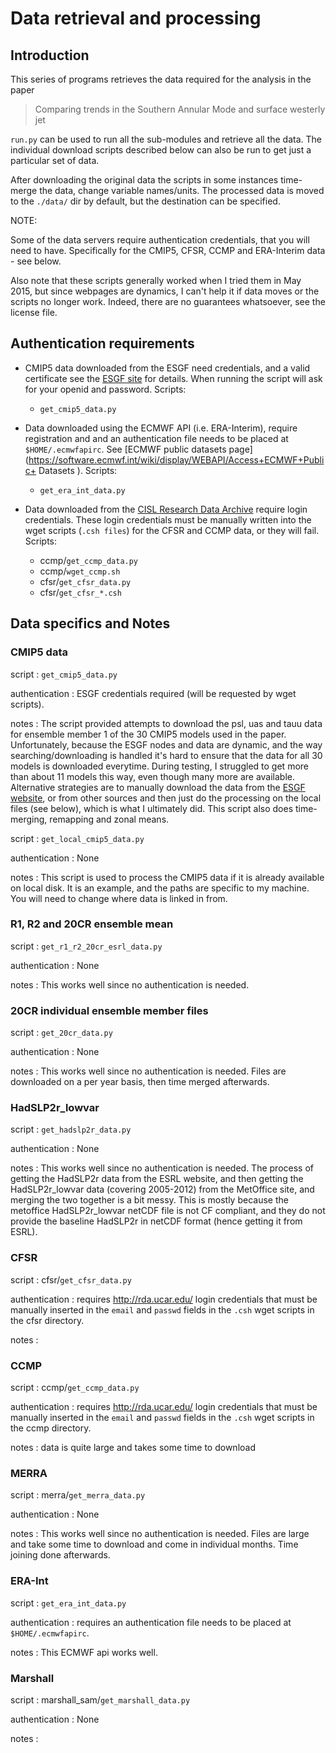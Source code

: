 Data retrieval and processing
=============================

Introduction
-------------

This series of programs retrieves the data required for the analysis in the paper
>Comparing trends in the Southern Annular Mode and surface westerly jet

`run.py` can be used to run all the sub-modules and retrieve all the data. The 
individual download scripts described below can also be run to get just a 
particular set of data. 

After downloading the original data the scripts in some instances time-merge the 
data, change variable names/units. The processed data is moved to the `./data/` 
dir by default, but the destination can be specified.

NOTE:

Some of the data servers require authentication credentials, that you will need to 
have. Specifically for the CMIP5, CFSR, CCMP and ERA-Interim data - see below.

Also note that these scripts generally worked when I tried them in May 2015, but 
since webpages are dynamics, I can't help it if data moves or the scripts no longer 
work. Indeed, there are no guarantees whatsoever, see the license file.

Authentication requirements
---------------------------

- CMIP5 data downloaded from the ESGF need credentials, and a valid certificate see 
  the [ESGF site](http://pcmdi9.llnl.gov/esgf-web-fe/) for details. When running 
  the script will ask for your openid and password. Scripts:
    - `get_cmip5_data.py`

- Data downloaded using the ECMWF API (i.e. ERA-Interim), require registration and
  and an authentication file needs to be placed at ` $HOME/.ecmwfapirc`. See 
 [ECMWF public datasets page]
(https://software.ecmwf.int/wiki/display/WEBAPI/Access+ECMWF+Public+
Datasets ). Scripts:
    - `get_era_int_data.py`


- Data downloaded from the [CISL Research Data Archive](http://rda.ucar.edu/)
  require login credentials. These login credentials must be manually written into 
  the wget scripts (`.csh files`) for the CFSR and CCMP data, or they will fail. 
  Scripts:
    - ccmp/`get_ccmp_data.py`
    - ccmp/`wget_ccmp.sh`
    - cfsr/`get_cfsr_data.py`
    - cfsr/`get_cfsr_*.csh`

Data specifics and Notes
-------------------------

### CMIP5 data
script : `get_cmip5_data.py`

authentication : ESGF credentials required (will be requested by wget scripts).

notes : The script provided attempts to download the psl, uas and tauu data for
        ensemble member 1 of the 30 CMIP5 models used in the paper. Unfortunately,
        because the ESGF nodes and data are dynamic, and the way 
        searching/downloading is handled it's hard to ensure that the data for all 
        30 models is downloaded everytime. During testing, I struggled to get more 
        than about 11 models this way, even though many more are available. 
        Alternative strategies are to manually download the data from the [ESGF
        website](http://pcmdi9.llnl.gov/esgf-web-fe/), or from other sources and 
        then just do the processing on the local files (see below), which is what
        I ultimately did. This script also does time-merging, remapping and zonal
        means.

script : `get_local_cmip5_data.py`

authentication : None

notes : This script is used to process the CMIP5 data if it is already available on 
        local disk. It is an example, and the paths are specific to my machine. You 
        will need to change where data is linked in from.       
        
### R1, R2 and 20CR ensemble mean
script : `get_r1_r2_20cr_esrl_data.py`

authentication : None

notes : This works well since no authentication is needed. 
        
### 20CR individual ensemble member files
script : `get_20cr_data.py`

authentication : None

notes : This works well since no authentication is needed. Files are downloaded on 
a per year basis, then time merged afterwards.

### HadSLP2r_lowvar
script : `get_hadslp2r_data.py`

authentication : None

notes : This works well since no authentication is needed. The process of getting 
        the HadSLP2r data from the ESRL website, and then getting the 
        HadSLP2r_lowvar data (covering 2005-2012) from the MetOffice site, and 
        merging the two together is a bit messy. This is mostly because the 
        metoffice HadSLP2r_lowvar netCDF file is not CF compliant, and they do not 
        provide the baseline HadSLP2r in netCDF format (hence getting it from ESRL).
        
### CFSR
script : cfsr/`get_cfsr_data.py`

authentication : requires http://rda.ucar.edu/ login credentials that must be 
                 manually inserted in the `email` and `passwd` fields in the `.csh` 
                 wget scripts in the cfsr directory.

notes : 

### CCMP
script : ccmp/`get_ccmp_data.py`

authentication : requires http://rda.ucar.edu/ login credentials that must be 
                 manually inserted in the `email` and `passwd` fields in the `.csh` 
                 wget scripts in the ccmp directory.

notes : data is quite large and takes some time to download 

### MERRA
script : merra/`get_merra_data.py`

authentication : None

notes : This works well since no authentication is needed. Files are large and take 
some time to download and come in individual months. Time joining done afterwards.

### ERA-Int
script : `get_era_int_data.py`

authentication : requires an authentication file needs to be placed at ` 
                 $HOME/.ecmwfapirc`.

notes :  This ECMWF api works well.

### Marshall
script : marshall_sam/`get_marshall_data.py`

authentication : None

notes : 